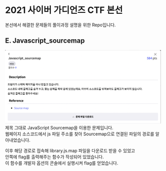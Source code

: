 # 2021 사이버 가디언즈 CTF 본선
본선에서 해결한 문제들의 풀이과정 설명을 위한 Repo입니다.



## E. Javascript_sourcemap
![E1](images/E1.png)
제목 그대로 JavaScript Sourcemap을 이용한 문제입니다.\
웹페이지 소스코드에서 js 파일 주소를 찾아 Sourcemap으로 연결된 파일의 경로를 알아내었습니다.

이후 해당 경로로 접속해 library.js.map 파일을 다운로드 받을 수 있었고\
안쪽에 flag를 출력해주는 함수가 작성되어 있었습니다.\
이 함수를 개발자 옵션의 콘솔에서 실행시켜 flag를 얻었습니다.